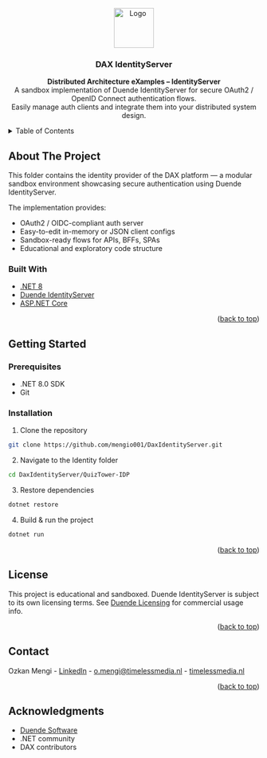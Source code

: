 <!-- README.md file version: v0.1.1 -->
<a name="readme-top"></a>

<div align="center">
  <a href="https://github.com/mengio001/DaxIdentityServer">
    <img src="https://avatars.githubusercontent.com/u/67868775?s=48&v=4" alt="Logo" width="80" height="80">
  </a>

  <h3 align="center">DAX IdentityServer</h3>

  <p align="center">
    <strong>Distributed Architecture eXamples – IdentityServer</strong><br />
    A sandbox implementation of Duende IdentityServer for secure OAuth2 / OpenID Connect authentication flows.<br />
    Easily manage auth clients and integrate them into your distributed system design.
  </p>
</div>

<details>
  <summary>Table of Contents</summary>
  <ol>
    <li>
      <a href="#about-the-project">About The Project</a>
      <ul>
        <li><a href="#built-with">Built With</a></li>
      </ul>
    </li>
    <li>
      <a href="#getting-started">Getting Started</a>
      <ul>
        <li><a href="#prerequisites">Prerequisites</a></li>
        <li><a href="#installation">Installation</a></li>
      </ul>
    </li>
    <li><a href="#license">License</a></li>
    <li><a href="#contact">Contact</a></li>
    <li><a href="#acknowledgments">Acknowledgments</a></li>
  </ol>
</details>

## About The Project

This folder contains the identity provider of the DAX platform — a modular sandbox environment showcasing secure authentication using Duende IdentityServer.

The implementation provides:
- OAuth2 / OIDC-compliant auth server
- Easy-to-edit in-memory or JSON client configs
- Sandbox-ready flows for APIs, BFFs, SPAs
- Educational and exploratory code structure

### Built With
* [.NET 8](https://dotnet.microsoft.com/)
* [Duende IdentityServer](https://duendesoftware.com/)
* [ASP.NET Core](https://learn.microsoft.com/en-us/aspnet/core)

<p align="right">(<a href="#readme-top">back to top</a>)</p>

## Getting Started

### Prerequisites
* .NET 8.0 SDK
* Git

### Installation

1. Clone the repository
```sh
git clone https://github.com/mengio001/DaxIdentityServer.git
```

2. Navigate to the Identity folder
```sh
cd DaxIdentityServer/QuizTower-IDP
```

3. Restore dependencies
```sh
dotnet restore
```

4. Build & run the project
```sh
dotnet run
```

<p align="right">(<a href="#readme-top">back to top</a>)</p>

## License

This project is educational and sandboxed. Duende IdentityServer is subject to its own licensing terms. See [Duende Licensing](https://duendesoftware.com/license) for commercial usage info.

<p align="right">(<a href="#readme-top">back to top</a>)</p>

## Contact

Ozkan Mengi - [LinkedIn](https://www.linkedin.com/in/mengio1990/) - o.mengi@timelessmedia.nl - [timelessmedia.nl](https://timelessmedia.nl)

<p align="right">(<a href="#readme-top">back to top</a>)</p>

## Acknowledgments

* [Duende Software](https://duendesoftware.com/)
* .NET community
* DAX contributors
